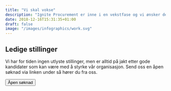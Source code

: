 ```yaml
---
title: "Vi skal vokse"
description: "Ignite Procurement er inne i en vekstfase og vi ønsker derfor å komme i kontakt med potensielle medarbeidere. Vi er både på utkikk etter kandidater som kan styrke vårt team innen konsulenttjenester og programvareutviklere til drift og videreutvikling av vår software, Ignite Analytics."
date: 2018-12-16T15:31:35+01:00
draft: false
image: "/images/infographics/work.svg"
---
```


## Ledige stillinger
Vi har for tiden ingen utlyste stillinger, men er alltid på jakt etter gode kandidater som kan være med å styrke vår organisasjon. Send oss en åpen søknad via linken under så hører du fra oss.

<a href="mailto:post@ignite.no"><button type="button" class="btn btn-primary btn-lg">Åpen søknad</button></a>
